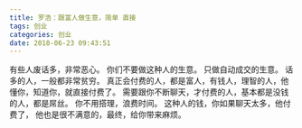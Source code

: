 ```yaml
---
title: 罗浩：跟富人做生意，简单 直接
tags: 创业
categories: 创业
date: 2018-06-23 09:43:51
---
```


有些人废话多，非常恶心。
你们不要做这种人的生意。
只做自动成交的生意。
话多的人，一般都非常贫穷。
真正会付费的人，都是富人，有钱人，理智的人，他懂你，知道你，就直接付费了。
需要跟你不断聊天，才付费的人，基本都是没钱的人，都是屌丝。
你不用搭理，浪费时间。
这种人的钱，你如果聊天太多，他付费了，
他也是很不满意的，最终，给你带来麻烦。